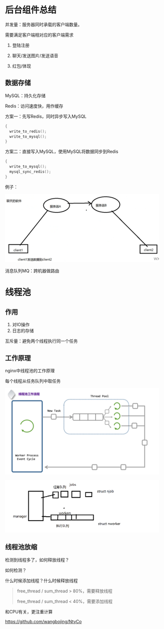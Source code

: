 # 后台组件总结

并发量：服务器同时承载的客户端数量。

需要满足客户端相对应的客户端需求

1. 登陆注册

2. 聊天/发送图片/发送语音 

3. 红包/体现

## 数据存储

MySQL：持久化存储

Redis：访问速度快，用作缓存

方案一：先写Redis，同时异步写入MySQL

```c++
{
  write_to_redis();
  write_to_mysql();
}
```



方案二：直接写入MySQL，使用MySQL将数据同步到Redis

```c
{
  write_to_mysql();
  mysql_sync_redis();
}
```

例子：

![image-20210430144503507](../images/image-20210430144503507.png)

消息队列MQ：跨机器做路由



# 线程池

## 作用

1. 对IO操作
2. 日志的存储

互斥量：避免两个线程执行同一个任务

## 工作原理

nginx中线程池的工作原理

每个线程从任务队列中取任务

![image-20210430171350020](../images/image-20210430171350020.png)



![image-20210430171547336](../images/image-20210430171547336.png)



## 线程池放缩

检测到线程多了，如何释放线程？

如何检测？

什么时候添加线程？什么时候释放线程

> free_thread / sum_thread > 80%，需要释放线程
>
> free_thread / sum_thread < 40%，需要添加线程
>

和CPU有关，更注重计算







https://github.com/wangbojing/NtyCo